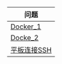 |问题|
|---|
| [Docker_1](../solve/Docker尝试_1.md) |
| [Docke_2](../solve/Docker尝试（二\).md) |
| [平板连接SSH](../solve/解决Termux无法连接远程服务器.md) |